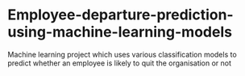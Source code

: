 # Employee-departure-prediction-using-machine-learning-models
Machine learning project which uses various classification models to predict whether an employee is likely to quit the organisation or not
